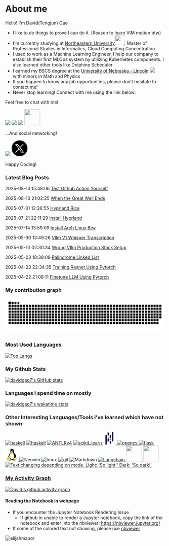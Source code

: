 # About me

Hello! I'm David(Tengjun) Gao

- I like to do things to prove I can do it. (Reason to learn VIM motion btw)
- I'm currently studying at [Northeastern University](https://www.northeastern.edu/about/)<img src="NEU.jpg" width="30" height="30">; Master of Professional Studies in Informatics, Cloud Computing Concentration
- I used to work as a Machine Learning Engineer, I help our company to establish their first MLOps system by utilizing Kubernetes components. I also learned other tools like Dolphine Scheduler
- I earned my BSCS degree at the [University of Nebraska - Lincoln](https://www.unl.edu/about/) [<img src="huskers.jpg" width=30>](https://en.wiktionary.org/wiki/husker "Go huskers!") with minors in Math and Physics
- If you happen to know any job opportunities, please don't hesitate to contact me!
- Never stop learning! Connect with me using the link below:

<!-- [![davidgao7's GitHub stats](https://github-readme-stats.vercel.app/api?username=davidgao7&count_private=true&show_icons=true)](https://github.com/anuraghazra/github-readme-stats) -->

<!-- ============================================================== -->

Feel free to chat with me!

[<img src="QQmail.jpg" width=50/>](mailto:582435572@qq.com?subject=[GitHub])
[<img src="NEU.jpg" width=50/>](mailto:gao.ten@northeastern.edu?subject=[GitHub])
[<img src="gmail.png" width=50/>](mailto:jimgao0606@gmail.com?subject=[GitHub])
[<img src="IMG_1421.GIF" width="50" height="50"/>](https://youtu.be/j__VYXZ-5Cw?si=M8hpVk0WATAjd2-7)

...And social networking!

[<img src="linkedin.png" width=50/>](https://www.linkedin.com/in/tengjun-gao-hello-world/)
[<img src="x.png" width=50/>](https://x.com/AiiGen71976j)

Happy Coding!
<!-- ============================================================== -->
### Latest Blog Posts

<!-- BLOG_POSTS_START -->
2025-08-13 15:48:06 [Test Github Action Yourself](http://davidgao7.github.io/posts/test-github-action-yourself/)

2025-08-10 21:02:25 [When the Great Wall Ends](http://davidgao7.github.io/posts/when-the-great-wall-ends/)

2025-07-31 12:36:55 [Hyprland Rice](http://davidgao7.github.io/posts/hyprland-rice/)

2025-07-21 22:11:29 [Install Hyprland](http://davidgao7.github.io/posts/install-hyprland/)

2025-07-14 13:59:09 [Install Arch Linux Btw](http://davidgao7.github.io/posts/install-arch-linux-btw/)

2025-05-30 13:49:26 [Vllm V1 Whisper Transcription](http://davidgao7.github.io/posts/vllm-v1-whisper-transcription/)

2025-05-10 02:30:34 [Wrong Vllm Production Stack Setup](http://davidgao7.github.io/posts/wrong-vllm-production-stack-setup/)

2025-05-03 18:38:09 [Palindrome Linked List](http://davidgao7.github.io/posts/palindrome-linked-list/)

2025-04-23 22:34:35 [Training Resnet Using Pytorch](http://davidgao7.github.io/posts/training-resnet-using-pytorch/)

2025-04-22 21:08:11 [Finetune LLM Using Pytorch](http://davidgao7.github.io/posts/finetune-llm-using-pytorch/)
<!-- BLOG_POSTS_END -->

### My contribution graph

<picture>
  <source media="(prefers-color-scheme: dark)" srcset="./github-contribution-grid-snake-dark.svg">
  <img alt="Text changing depending on mode. Light: 'So light!' Dark: 'So dark!'" src="./github-contribution-grid-snake.svg">
</picture>

### Most Used Languages

[![Top Langs](https://github-readme-stats.vercel.app/api/top-langs/?username=davidgao7&layout=compact)](https://github.com/davidgao7/github-readme-stats)

### My Github Stats

[![davidgao7's GitHub stats](https://github-readme-stats.vercel.app/api?username=davidgao7&count_private=true&show_icons=true)](https://github.com/anuraghazra/github-readme-stats)

### Languages I spend time on mostly

[![davidgao7's wakatime stats](https://github-readme-stats.vercel.app/api/wakatime?username=davidgao7&v=2)](https://github.com/davidgao7/github-readme-stats)

### Other Interesting Languages/Tools I've learned which have not shown

<p align="left">
<a href="https://www.haskell.org/"><img src="haskell-logo.svg" alt="haskell" width="60" height="60"/></a>
<a href="https://www.swi-prolog.org/"><img src="swipl.png" alt="haskell" width="60" height="60"/></a>
<a href="https://www.antlr.org/"><img src="ANTLRv4.png" alt="ANTLRv4" width="60" height="60"/></a>
<a href="https://scikit-learn.org/" target="_blank" rel="noreferrer"> <img src="https://upload.wikimedia.org/wikipedia/commons/0/05/Scikit_learn_logo_small.svg" alt="scikit_learn" width="60" height="60"/> </a>
<a href="https://pandas.pydata.org/" target="_blank" rel="noreferrer"> <img src="https://raw.githubusercontent.com/devicons/devicon/2ae2a900d2f041da66e950e4d48052658d850630/icons/pandas/pandas-original.svg" alt="pandas" width="40" height="40"/> </a>
<a href="https://opencv.org/" target="_blank" rel="noreferrer"> <img src="https://www.vectorlogo.zone/logos/opencv/opencv-icon.svg" alt="opencv" width="40" height="40"/> </a>
<a href="https://flask.palletsprojects.com/" target="_blank" rel="noreferrer"> <img src="https://flask.palletsprojects.com/en/stable/_images/flask-horizontal.png" alt="flask" width="40" height="40"/> </a>
<a href="https://www.linux.org/" target="_blank" rel="noreferrer"> <img src="https://raw.githubusercontent.com/devicons/devicon/master/icons/linux/linux-original.svg" alt="linux" width="40" height="40"/> </a>
<img alt="Neovim" src="https://img.shields.io/badge/NeoVim-%2357A143.svg?&style=for-the-badge&logo=neovim&logoColor=white" />
<img alt="tmux" src="https://img.shields.io/badge/tmux-1BB91F?style=for-the-badge&logo=tmux&logoColor=white" />
<img alt="git" src="https://img.shields.io/badge/GIT-E44C30?style=for-the-badge&logo=git&logoColor=white" />
<img alt="Markdown" src="https://img.shields.io/badge/Markdown-000000?style=for-the-badge&logo=markdown&logoColor=white" />
<a href="https://www.langchain.com/"><img alt="Langchain" src="https://external-content.duckduckgo.com/iu/?u=https%3A%2F%2Ftse2.mm.bing.net%2Fth%3Fid%3DOIP.-6d0YMIf57AIz8LPzcUuFAHaG9%26pid%3DApi&f=1&ipt=6f5c2173b65beefd93b36a4f17a2a703023baa418649f8e3955568c76e9d5a1f&ipo=images" width="50" height="50"/>
<a href="https://nixos.org/"><img src="https://external-content.duckduckgo.com/iu/?u=https%3A%2F%2Ftse3.mm.bing.net%2Fth%3Fid%3DOIP.b0INAa0DATcFYSFQvi0AuAHaHa%26pid%3DApi&f=1&ipt=9f038207101c6e488d698c047691e53bf7f0049b3e23b3ceb1401c2acaa3bd15&ipo=images" width="50" height="50"/>
<a href="https://obsidian.md/"><img src="obsidian-icon.svg" width="50" height="50"/>
<a href="https://ziglang.org/"><picture>
  <!-- <source media="(prefers-color-scheme: dark)" srcset="https://ziglang.org/zig-logo-dark.svg"> -->
  <img alt="Text changing depending on mode. Light: 'So light!' Dark: 'So dark!'" src="https://ziglang.org/zig-logo-light.svg" width="60" height="60">
</picture>
</p>

### My Activity Graph

[![David's github activity graph](https://github-readme-activity-graph.vercel.app/graph?username=davidgao7&theme=react-dark)](https://github.com/davidgao7/github-readme-activity-graph)

#### Reading the Notebook in webpage

- If you encounter the Jupyter Notebook Rendering Issue
  - If github in unable to render a Jupyter notebook, copy the link of the notebook and enter into the nbviewer: <https://nbviewer.jupyter.org/>
- If some of the colored text not showing, please use [nbviewer](https://nbviewer.jupyter.org/)

<p align="left"><img src="https://komarev.com/ghpvc/?username=davidgao7&label=Profile%20views&color=0e75b6&style=flat" alt="elijahmanor" /></p>
